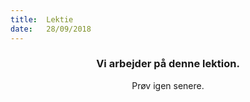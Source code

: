 ```yaml
---
title:  Lektie
date:   28/09/2018
---
```


### <center>Vi arbejder på denne lektion.</center>
<center>Prøv igen senere.</center>
